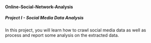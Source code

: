 #### Online-Social-Network-Analysis

##### Project I - Social Media Data Analysis

In this project, you will learn how to crawl social media data as well as process and report some analysis on the extracted data.